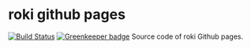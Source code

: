 # roki github pages
[![Build Status](https://travis-ci.org/falgon/roki.svg?branch=develop)](https://travis-ci.org/falgon/roki) [![Greenkeeper badge](https://badges.greenkeeper.io/falgon/roki.svg)](https://greenkeeper.io/)
Source code of roki Github pages.
